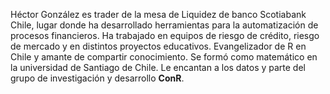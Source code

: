 Héctor González es trader de la mesa de Liquidez de banco Scotiabank Chile, lugar donde ha desarrollado herramientas para la automatización de procesos financieros. Ha trabajado en equipos de riesgo de crédito, riesgo de mercado y en distintos proyectos educativos. Evangelizador de R en Chile y amante de compartir conocimiento. Se formó como matemático en la universidad de Santiago de Chile. Le encantan a los datos y parte del grupo de investigación y desarrollo **ConR**.